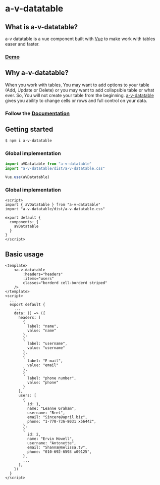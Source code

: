 # a-v-datatable
## What is a-v-datatable?
a-v datatable is a vue component built with [Vue](https://vuejs.org/) to make work with tables easer and faster.
### [Demo](https://abdulaziz5h.github.io/a-v-datatable-docs/#/documentation/examples/basic)

## Why a-v-datatable?
When you work with tables, You may want to add options to your table (Add, Update or Delete) or you may want to add collapsible table or what ever. So, You will not create your table from the beginning. [a-v-datatable](https://github.com/Abdulaziz5h/a-v-datatable) gives you ability to change cells or rows and full control on your data.

### Follow the [Documentation](https://abdulaziz5h.github.io/a-v-datatable-docs/#/)

## Getting started
```bash
$ npm i a-v-datatable
```
### Global implementation
```js
import aVDatatable from "a-v-datatable"
import "a-v-datatable/dist/a-v-datatable.css"

Vue.use(aVDatatable)
```
### Global implementation
```vue
<script>
import { aVDatatable } from "a-v-datatable"
import "a-v-datatable/dist/a-v-datatable.css"

export default {
  components: {
    aVDatatable
  }
}
</script>
```

## Basic usage

```vue
<template>
    <a-v-datatable
        :headers="headers"
        :items="users"
        classes="borderd cell-borderd striped"
    />
</template>
<script>
  ...
  export default {
    ...
    data: () => ({
      headers: [
        {
          label: "name",
          value: "name"
        },
        {
          label: "username",
          value: "username"
        },
        {
          label: "E-mail",
          value: "email"
        },
        {
          label: "phone number",
          value: "phone"
        }
      ],
      users: [
        {
          id: 1,
          name: "Leanne Graham",
          username: "Bret",
          email: "Sincere@april.biz",
          phone: "1-770-736-8031 x56442",
        },
        {
          id: 2,
          name: "Ervin Howell",
          username: "Antonette",
          email: "Shanna@melissa.tv",
          phone: "010-692-6593 x09125",
        },
        ...
      ],
    })
  }
</script>
```
